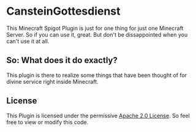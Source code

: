 # CansteinGottesdienst
This Minecraft Spigot Plugin is just for one thing for just one Minecraft Server. So if you can use it, great.
But don't be dissappointed when you can't use it at all.

## So: What does it do exactly?
This plugin is there to realize some things that have been thought of for divine service right inside Minecraft.

## License
This Plugin is licensed under the permissive [Apache 2.0 License](LICENSE). So feel free to view or modify this code.
